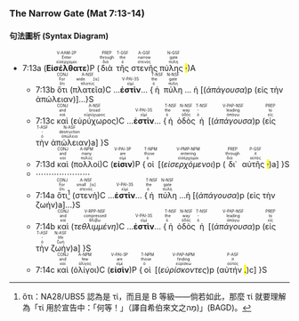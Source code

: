 ### The Narrow Gate (Mat 7:13-14)


#### 句法圖析 (Syntax Diagram)

- 7:13a (<RUBY><ruby><ruby><strong><strong>Εἰσέλθατε</strong></strong><rt>εἰσέρχομαι</rt></ruby><rt>Enter</rt></ruby><rt>V-AAM-2P</rt></RUBY>)P (<RUBY><ruby><ruby>διὰ<rt>διά</rt></ruby><rt>through</rt></ruby><rt>PREP</rt></RUBY> <RUBY><ruby><ruby>τῆς<rt>ὁ</rt></ruby><rt>the</rt></ruby><rt>T-GSF</rt></RUBY> <RUBY><ruby><ruby>στενῆς<rt>στενός</rt></ruby><rt>narrow</rt></ruby><rt>A-GSF</rt></RUBY> <RUBY><ruby><ruby>πύλης <mark class="pm">·</mark><rt>πύλη</rt></ruby><rt>gate</rt></ruby><rt>N-GSF</rt></RUBY>)A
	- 7:13b <RUBY><ruby><ruby>ὅτι<rt>ὅτι</rt></ruby><rt>For</rt></ruby><rt>CONJ</rt></RUBY> (<RUBY><ruby><ruby>πλατεῖα<rt>πλατύς</rt></ruby><rt>wide [is]</rt></ruby><rt>A-NSF</rt></RUBY>)C ...<RUBY><ruby><strong>ἐστὶν</strong><rt>εἰμί</rt></ruby><rt>V-PAI-3S</rt></RUBY>... {<RUBY><ruby><ruby>ἡ<rt>ὁ</rt></ruby><rt>the</rt></ruby><rt>T-NSF</rt></RUBY> <RUBY><ruby><ruby>πύλη<rt>πύλη</rt></ruby><rt>gate</rt></ruby><rt>N-NSF</rt></RUBY> ... ἡ [(<em>ἀπάγουσα</em>)p (εἰς τὴν ἀπώλειαν)]...}S
	- 7:13c <RUBY><ruby><ruby>καὶ<rt>καί</rt></ruby><rt>and</rt></ruby><rt>CONJ</rt></RUBY> (<RUBY><ruby><ruby>εὐρύχωρος<rt>εὐρύχωρος</rt></ruby><rt>broad</rt></ruby><rt>A-NSF</rt></RUBY>)C ...<RUBY><ruby><strong>ἐστὶν</strong><rt>εἰμί</rt></ruby><rt>V-PAI-3S</rt></RUBY>... {<RUBY><ruby><ruby>ἡ<rt>ὁ</rt></ruby><rt>the</rt></ruby><rt>T-NSF</rt></RUBY> <RUBY><ruby><ruby>ὁδὸς<rt>ὁδός</rt></ruby><rt>way</rt></ruby><rt>N-NSF</rt></RUBY> <RUBY><ruby><ruby>ἡ<rt>ὁ</rt></ruby><rt>-</rt></ruby><rt>T-NSF</rt></RUBY> [(<RUBY><ruby><ruby><em><em>ἀπάγουσα</em></em><rt>ἀπάγω</rt></ruby><rt>leading</rt></ruby><rt>V-PAP-NSF</rt></RUBY>)p (<RUBY><ruby><ruby>εἰς<rt>εἰς</rt></ruby><rt>to</rt></ruby><rt>PREP</rt></RUBY> <RUBY><ruby><ruby>τὴν<rt>ὁ</rt></ruby><rt>-</rt></ruby><rt>T-ASF</rt></RUBY> <RUBY><ruby><ruby>ἀπώλειαν<rt>ἀπώλεια</rt></ruby><rt>destruction</rt></ruby><rt>N-ASF</rt></RUBY>)a] }S
	- 7:13d <RUBY><ruby><ruby>καὶ<rt>καί</rt></ruby><rt>and</rt></ruby><rt>CONJ</rt></RUBY> (<RUBY><ruby><ruby>πολλοί<rt>πολύς</rt></ruby><rt>many</rt></ruby><rt>A-NPM</rt></RUBY>)C (<RUBY><ruby><ruby><strong><strong>εἰσιν</strong></strong><rt>εἰμί</rt></ruby><rt>are</rt></ruby><rt>V-PAI-3P</rt></RUBY>)P {<RUBY><ruby><ruby>οἱ<rt>ὁ</rt></ruby><rt>those</rt></ruby><rt>T-NPM</rt></RUBY> [(<RUBY><ruby><ruby><em><em>εἰσερχόμενοι</em></em><rt>εἰσέρχομαι</rt></ruby><rt>entering</rt></ruby><rt>V-PMP-NPM</rt></RUBY>)p (<RUBY><ruby><ruby>δι᾽<rt>διά</rt></ruby><rt>through</rt></ruby><rt>PREP</rt></RUBY> <RUBY><ruby><ruby>αὐτῆς <mark class="pm">·</mark><rt>αὐτός</rt></ruby><rt>it</rt></ruby><rt>P-GSF</rt></RUBY>)a] }S
	- ⋯⋯⋯⋯⋯⋯⋯
	- 7:14a <RUBY><ruby><ruby>ὅτι<rt>ὅτι</rt></ruby><rt>For</rt></ruby><rt>CONJ</rt></RUBY>[^1] (<RUBY><ruby><ruby>στενὴ<rt>στενός</rt></ruby><rt>small [is]</rt></ruby><rt>A-NSF</rt></RUBY>)C ...<RUBY><ruby><strong>ἐστὶν</strong><rt>εἰμί</rt></ruby><rt>V-PAI-3S</rt></RUBY>... {<RUBY><ruby><ruby>ἡ<rt>ὁ</rt></ruby><rt>the</rt></ruby><rt>T-NSF</rt></RUBY> <RUBY><ruby><ruby>πύλη<rt>πύλη</rt></ruby><rt>gate</rt></ruby><rt>N-NSF</rt></RUBY> ...ἡ [(<em>ἀπάγουσα</em>)p (εἰς τὴν ζωήν)a]...}S
	- 7:14b <RUBY><ruby><ruby>καὶ<rt>καί</rt></ruby><rt>and</rt></ruby><rt>CONJ</rt></RUBY> (<RUBY><ruby><ruby><em><em>τεθλιμμένη</em></em><rt>θλίβω</rt></ruby><rt>compressed</rt></ruby><rt>V-RPP-NSF</rt></RUBY>)C ...<RUBY><ruby><strong>ἐστὶν</strong><rt>εἰμί</rt></ruby><rt>V-PAI-3S</rt></RUBY>... {<RUBY><ruby><ruby>ἡ<rt>ὁ</rt></ruby><rt>the</rt></ruby><rt>T-NSF</rt></RUBY> <RUBY><ruby><ruby>ὁδὸς<rt>ὁδός</rt></ruby><rt>way</rt></ruby><rt>N-NSF</rt></RUBY> <RUBY><ruby><ruby>ἡ<rt>ὁ</rt></ruby><rt>-</rt></ruby><rt>T-NSF</rt></RUBY> [(<RUBY><ruby><ruby><em><em>ἀπάγουσα</em></em><rt>ἀπάγω</rt></ruby><rt>leading</rt></ruby><rt>V-PAP-NSF</rt></RUBY>)p (<RUBY><ruby><ruby>εἰς<rt>εἰς</rt></ruby><rt>to</rt></ruby><rt>PREP</rt></RUBY> <RUBY><ruby><ruby>τὴν<rt>ὁ</rt></ruby><rt>-</rt></ruby><rt>T-ASF</rt></RUBY> <RUBY><ruby><ruby>ζωήν<rt>ζωή</rt></ruby><rt>life</rt></ruby><rt>N-ASF</rt></RUBY>)a] }S
	- 7:14c <RUBY><ruby><ruby>καὶ<rt>καί</rt></ruby><rt>and</rt></ruby><rt>CONJ</rt></RUBY> (<RUBY><ruby><ruby>ὀλίγοι<rt>ὀλίγος</rt></ruby><rt>few</rt></ruby><rt>A-NPM</rt></RUBY>)C (<RUBY><ruby><ruby><strong><strong>εἰσὶν</strong></strong><rt>εἰμί</rt></ruby><rt>are</rt></ruby><rt>V-PAI-3P</rt></RUBY>)P {<RUBY><ruby><ruby>οἱ<rt>ὁ</rt></ruby><rt>those</rt></ruby><rt>T-NPM</rt></RUBY> [(<RUBY><ruby><ruby><em><em>εὑρίσκοντες</em></em><rt>εὑρίσκω</rt></ruby><rt>finding</rt></ruby><rt>V-PAP-NPM</rt></RUBY>)p (<RUBY><ruby><ruby>αὐτήν <mark class="pm">.</mark><rt>αὐτός</rt></ruby><rt>it</rt></ruby><rt>P-ASF</rt></RUBY>)c] }S

[^1]: ὅτι：NA28/UBS5 認為是 τί，而且是 B 等級——倘若如此，那麼 τί 就要理解為「τί 用於宣告中：「何等！」（譯自希伯來文之מָה)」(BAGD)。